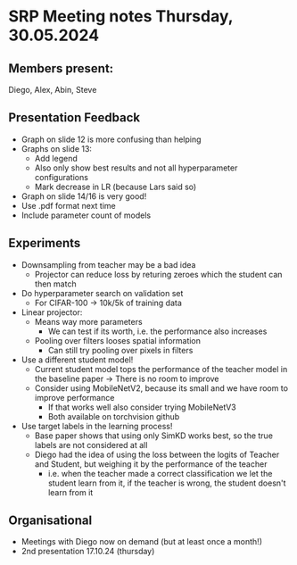 # SRP Meeting notes Thursday, 30.05.2024

## Members present:
Diego, Alex, Abin, Steve

## Presentation Feedback
* Graph on slide 12 is more confusing than helping
* Graphs on slide 13:
    * Add legend
    * Also only show best results and not all hyperparameter configurations
    * Mark decrease in LR (because Lars said so)
* Graph on slide 14/16 is very good!
* Use .pdf format next time 
* Include parameter count of models

## Experiments
* Downsampling from teacher may be a bad idea
    * Projector can reduce loss by returing zeroes which the student can then match
* Do hyperparameter search on validation set 
    * For CIFAR-100 -> 10k/5k of training data
* Linear projector:
    * Means way more parameters
        * We can test if its worth, i.e. the performance also increases
    * Pooling over filters looses spatial information
        * Can still try pooling over pixels in filters
* Use a different student model!
    * Current student model tops the performance of the teacher model in the baseline paper -> There is no room to improve
    * Consider using MobileNetV2, because its small and we have room to improve performance
        * If that works well also consider trying MobileNetV3
        * Both available on torchvision github
* Use target labels in the learning process!
    * Base paper shows that using only SimKD works best, so the true labels are not considered at all
    * Diego had the idea of using the loss between the logits of Teacher and Student, but weighing it by the performance of the teacher
        * i.e. when the teacher made a correct classification we let the student learn from it, if the teacher is wrong, the student doesn't learn from it

## Organisational
* Meetings with Diego now on demand (but at least once a month!)
* 2nd presentation 17.10.24 (thursday)
